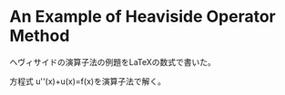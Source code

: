 # An Example of Heaviside Operator Method
ヘヴィサイドの演算子法の例題をLaTeXの数式で書いた。

方程式 u''(x)+u(x)=f(x)を演算子法で解く。
